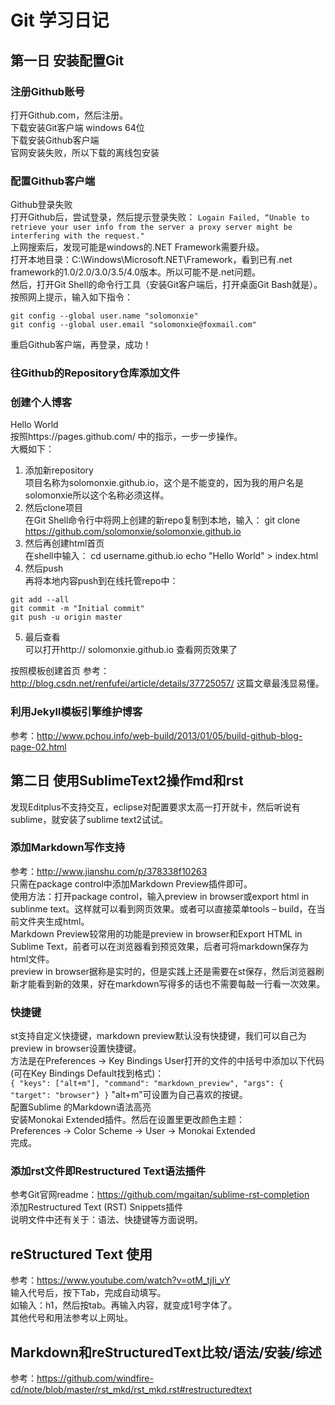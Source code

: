 # Git 学习日记  

## 第一日 安装配置Git  
### 注册Github账号  
打开Github.com，然后注册。  
下载安装Git客户端 windows 64位  
下载安装Github客户端  
官网安装失败，所以下载的离线包安装  

### 配置Github客户端
Github登录失败  
打开Github后，尝试登录，然后提示登录失败：
```Logain Failed, “Unable to retrieve your user info from the server a proxy server might be interfering with the request."  ```  
上网搜索后，发现可能是windows的.NET Framework需要升级。  
打开本地目录：C:\Windows\Microsoft.NET\Framework，看到已有.net framework的1.0/2.0/3.0/3.5/4.0版本。所以可能不是.net问题。  
然后，打开Git Shell的命令行工具（安装Git客户端后，打开桌面Git Bash就是）。  
按照网上提示，输入如下指令：  
```
git config --global user.name "solomonxie"
git config --global user.email "solomonxie@foxmail.com"
```
重启Github客户端，再登录，成功！  

### 往Github的Repository仓库添加文件    

### 创建个人博客  
Hello World  
按照https://pages.github.com/ 中的指示，一步一步操作。  
大概如下：  
1. 添加新repository  
项目名称为solomonxie.github.io，这个是不能变的，因为我的用户名是solomonxie所以这个名称必须这样。
2. 然后clone项目  
在Git Shell命令行中将网上创建的新repo复制到本地，输入：
git clone https://github.com/solomonxie/solomonxie.github.io
3. 然后再创建html首页  
在shell中输入：
cd username.github.io
echo "Hello World" > index.html
4. 然后push  
再将本地内容push到在线托管repo中：
```
git add --all
git commit -m "Initial commit"
git push -u origin master
```
5. 最后查看  
可以打开http:// solomonxie.github.io 查看网页效果了

按照模板创建首页
参考：http://blog.csdn.net/renfufei/article/details/37725057/
这篇文章最浅显易懂。

### 利用Jekyll模板引擎维护博客  
参考：http://www.pchou.info/web-build/2013/01/05/build-github-blog-page-02.html

## 第二日 使用SublimeText2操作md和rst  
发现Editplus不支持交互，eclipse对配置要求太高一打开就卡，然后听说有sublime，就安装了sublime text2试试。  
### 添加Markdown写作支持  
参考：http://www.jianshu.com/p/378338f10263  
只需在package control中添加Markdown Preview插件即可。  
使用方法：打开package control，输入preview in browser或export html in sublinme   text。这样就可以看到网页效果。或者可以直接菜单tools – build，在当前文件夹生成html。  
Markdown Preview较常用的功能是preview in browser和Export HTML in Sublime Text，前者可以在浏览器看到预览效果，后者可将markdown保存为html文件。  
preview in browser据称是实时的，但是实践上还是需要在st保存，然后浏览器刷新才能看到新的效果，好在markdown写得多的话也不需要每敲一行看一次效果。  
### 快捷键  
st支持自定义快捷键，markdown preview默认没有快捷键，我们可以自己为preview in browser设置快捷键。  
方法是在Preferences -> Key Bindings User打开的文件的中括号中添加以下代码(可在Key Bindings Default找到格式)：  
 ```{ "keys": ["alt+m"], "command": "markdown_preview", "args": { "target": "browser"} }```
"alt+m"可设置为自己喜欢的按键。  
配置Sublime 的Markdown语法高亮  
安装Monokai Extended插件。然后在设置里更改颜色主题：  
Preferences -> Color Scheme -> User -> Monokai Extended  
完成。  

### 添加rst文件即Restructured Text语法插件
参考Git官网readme：https://github.com/mgaitan/sublime-rst-completion  
添加Restructured Text (RST) Snippets插件  
说明文件中还有关于：语法、快捷键等方面说明。  

## reStructured Text 使用
参考：https://www.youtube.com/watch?v=otM_tjIi_vY  
输入代号后，按下Tab，完成自动填写。  
如输入：h1，然后按tab。再输入内容，就变成1号字体了。  
其他代号和用法参考以上网址。  

## Markdown和reStructuredText比较/语法/安装/综述  
参考：https://github.com/windfire-cd/note/blob/master/rst_mkd/rst_mkd.rst#restructuredtext  









